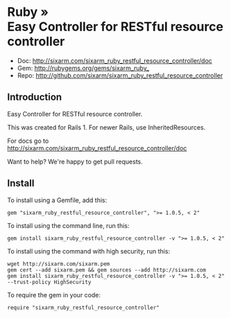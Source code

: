 # Ruby » <br> Easy Controller for RESTful resource controller

* Doc: <http://sixarm.com/sixarm_ruby_restful_resource_controller/doc>
* Gem: <http://rubygems.org/gems/sixarm_ruby_>
* Repo: <http://github.com/sixarm/sixarm_ruby_restful_resource_controller>
<!--HEADER-SHUT-->


## Introduction

Easy Controller for RESTful resource controller.

This was created for Rails 1. For newer Rails, use InheritedResources.

For docs go to <http://sixarm.com/sixarm_ruby_restful_resource_controller/doc>

Want to help? We're happy to get pull requests.


<!--INSTALL-OPEN-->

## Install

To install using a Gemfile, add this:

    gem "sixarm_ruby_restful_resource_controller", ">= 1.0.5, < 2"

To install using the command line, run this:

    gem install sixarm_ruby_restful_resource_controller -v ">= 1.0.5, < 2"

To install using the command with high security, run this:

    wget http://sixarm.com/sixarm.pem
    gem cert --add sixarm.pem && gem sources --add http://sixarm.com
    gem install sixarm_ruby_restful_resource_controller -v ">= 1.0.5, < 2" --trust-policy HighSecurity

To require the gem in your code:

    require "sixarm_ruby_restful_resource_controller"

<!--INSTALL-SHUT-->
